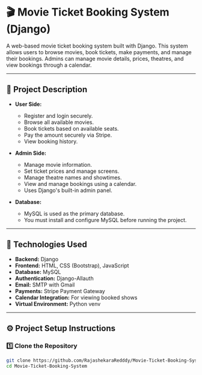 # 🎬 Movie Ticket Booking System (Django)

A web-based movie ticket booking system built with Django. This system allows users to browse movies, book tickets, make payments, and manage their bookings. Admins can manage movie details, prices, theatres, and view bookings through a calendar.

---

## 📌 Project Description

- **User Side:**
  - Register and login securely.
  - Browse all available movies.
  - Book tickets based on available seats.
  - Pay the amount securely via Stripe.
  - View booking history.

- **Admin Side:**
  - Manage movie information.
  - Set ticket prices and manage screens.
  - Manage theatre names and showtimes.
  - View and manage bookings using a calendar.
  - Uses Django's built-in admin panel.

- **Database:**
  - MySQL is used as the primary database.
  - You must install and configure MySQL before running the project.

---

## 🧰 Technologies Used

- **Backend:** Django
- **Frontend:** HTML, CSS (Bootstrap), JavaScript
- **Database:** MySQL
- **Authentication:** Django-Allauth
- **Email:** SMTP with Gmail
- **Payments:** Stripe Payment Gateway
- **Calendar Integration:** For viewing booked shows
- **Virtual Environment:** Python venv

---

## ⚙️ Project Setup Instructions

### 1️⃣ Clone the Repository

```bash
git clone https://github.com/RajashekaraRedddy/Movie-Ticket-Booking-System.git
cd Movie-Ticket-Booking-System

